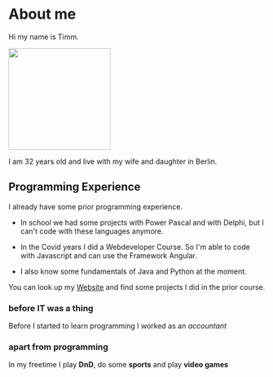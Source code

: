 # About me
Hi my name is Timm.

<img src="https://www.timm-eichholz.de/assets/img/profil.JPG" width="200"/>


I am 32 years old and live with my wife and daughter in Berlin.

## Programming Experience
I already have some prior programming experience.
* In school we had some projects with Power Pascal and with Delphi, but I can't code with these languages anymore.

* In the Covid years I did a Webdeveloper Course. So I'm able to code with Javascript and can use the Framework Angular.


* I also know some fundamentals of Java and Python at the moment.

You can look up my [Website](www.Timm-Eichholz.de) and find some projects I did in the prior course.

### before IT was a thing

Before I started to learn programming I worked as an _accountant_

### apart from programming

In my freetime I play **DnD**, do some **sports** and play **video games**